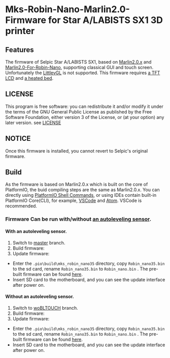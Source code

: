 # Mks-Robin-Nano-Marlin2.0-Firmware for Star A/LABISTS SX1 3D printer
## Features
The firmware of Selpic Star A/LABISTS SX1, based on [Marlin2.0.x](https://github.com/MarlinFirmware/Marlin) and [Marlin2.0-For-Robin-Nano](https://github.com/makerbase-mks/Mks-Robin-Nano-Marlin2.0-Firmware), supporting classical GUI and touch screen. Unfortunately the [LittlevGL](https://github.com/littlevgl/lvgl) is not supported. This firmware requires [a TFT LCD](https://www.amazon.com/dp/B08SGN7WDV) and [a heated bed](https://www.amazon.co.jp/dp/B08TH7SVMH).

## LICENSE
This program is free software: you can redistribute it and/or modify it under the terms of the GNU General Public License as published by the Free Software Foundation, either version 3 of the License, or (at your option) any later version. see [LICENSE](https://github.com/fooandbar/Mks-Robin-Nano-Marlin2.0-Firmware-For-Selpic-Star-A.LABISTS-SX1/blob/master/LICENSE)

## NOTICE
Once this firmware is installed, you cannot revert to Selpic's original firmware.

## Build
As the firmware is based on Marlin2.0.x which is built on the core of PlatformIO, the buid compiling steps are the same as Marlin2.0.x. You can directly using [PlatformIO Shell Commands](https://docs.platformio.org/en/latest/core/installation.html#piocore-install-shell-commands), or using IDEs contain built-in PlatformIO Core(CLI), for example, [VSCode](https://docs.platformio.org/en/latest/integration/ide/vscode.html#ide-vscode) and [Atom](https://docs.platformio.org/en/latest/integration/ide/atom.html). VSCode is recommended.

### Firmware Can be run with/without [an autoleveling sensor](https://www.thingiverse.com/thing:4831530).
#### With an autoleveling sensor.
1. Switch to [master](https://github.com/fooandbar/Mks-Robin-Nano-Marlin2.0-Firmware-For-Selpic-Star-A.LABISTS-SX1) branch.
1. Build firmware:
2. Update firmware:
   
- Enter the `.pio\build\mks_robin_nano35` directory, copy `Robin_nano35.bin` to the sd card, rename `Robin_nano35.bin` to `Robin_nano.bin` . The pre-built firmware can be found [here](https://github.com/fooandbar/Mks-Robin-Nano-Marlin2.0-Firmware/tree/master/Firmware/wBLTOUCH).
- Insert SD card to the motherboard, and you can see the update interface after power on.   

#### Without an autoleveling sensor.

1. Switch to [woBLTOUCH](https://github.com/fooandbar/Mks-Robin-Nano-Marlin2.0-Firmware-For-Selpic-Star-A.LABISTS-SX1/tree/woBLTOUCH) branch.
2. Build firmware:
3. Update firmware:
   
- Enter the `.pio\build\mks_robin_nano35` directory, copy `Robin_nano35.bin` to the sd card, rename `Robin_nano35.bin` to `Robin_nano.bin` . The pre-built firmware can be found [here](https://github.com/fooandbar/Mks-Robin-Nano-Marlin2.0-Firmware-For-Selpic-Star-A.LABISTS-SX1/tree/woBLTOUCH/Firmware/woBLTOUCH).
- Insert SD card to the motherboard, and you can see the update interface after power on.   
